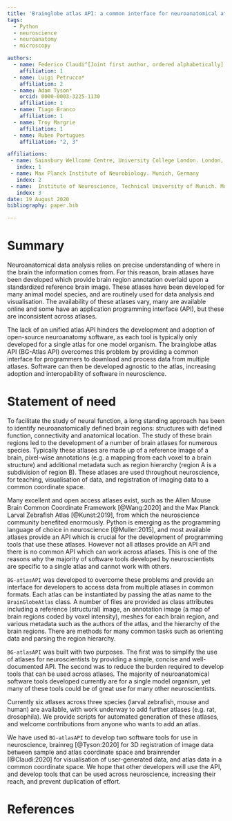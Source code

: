 ```yaml
---
title: 'Brainglobe atlas API: a common interface for neuroanatomical atlases'
tags:
  - Python
  - neuroscience
  - neuroanatomy
  - microscopy

authors:
  - name: Federico Claudi^[Joint first author, ordered alphabetically]
    affiliation: 1
  - name: Luigi Petrucco*
    affiliation: 2
  - name: Adam Tyson*
    orcid: 0000-0003-3225-1130
    affiliation: 1
  - name: Tiago Branco
    affiliation: 1
  - name: Troy Margrie
    affiliation: 1
  - name: Ruben Portugues
    affiliation: "2, 3"

affiliations:
 - name: Sainsbury Wellcome Centre, University College London. London, U.K.
   index: 1
 - name: Max Planck Institute of Neurobiology. Munich, Germany
   index: 2
 - name:  Institute of Neuroscience, Technical University of Munich. Munich, Germany
   index: 3
date: 19 August 2020
bibliography: paper.bib

---
```


# Summary
Neuroanatomical data analysis relies on precise understanding of where in the brain the information comes from. For this reason, brain atlases have been developed which provide brain region annotation overlaid upon a standardized reference brain image. These atlases have been developed for many animal model species, and are routinely used for data analysis and visualisation. The availability of these atlases vary, many are available online and some have an application programming interface (API), but these are inconsistent across atlases. 

The lack of an unified atlas API hinders the development and adoption of open-source neuroanatomy software, as each tool is typically only developed for a single atlas for one model organism. The brainglobe atlas API (BG-Atlas API) overcomes this problem by providing a common interface for programmers to download and process data from multiple atlases. Software can then be developed agnostic to the atlas, increasing adoption and interopability of software in neuroscience. 

# Statement of need 
To facilitate the study of neural function, a long standing approach has been to identify neuroanatomically defined brain regions: structures with defined function, connectivity and anatomical location. The study of these brain regions led to the development of a number of brain atlases for numerous species. Typically these atlases are made up of a reference image of a brain, pixel-wise annotations (e.g. a mapping from each voxel to a brain structure) and additional metadata such as region hierarchy (region A is a subdivision of region B). These atlases are used throughout neuroscience, for teaching, visualisation of data, and registration of imaging data to a common coordinate space.

Many excellent and open access atlases exist, such as the Allen Mouse Brain Common Coordinate Framework [@Wang:2020] and the Max Planck Larval Zebrafish Atlas [@Kunst:2019], from which
the neuroscience community benefited enormously. Python is emerging as the programming language of choice in neuroscience [@Muller:2015], and most available atlases provide an API
which is crucial for the development of programming tools that use these atlases. 
However not all atlases provide an API and there is no common API which can work across atlases.
This is one of the reasons why the majority of software tools developed by neuroscientists are
specific to a single atlas and cannot work with others.

`BG-atlasAPI` was developed to overcome these problems and provide an interface for developers to access data from multiple atlases in common formats. Each atlas can be instantiated by passing the atlas name to the `BrainGlobeAtlas` class. A number of files are provided as class attributes including a reference (structural) image, an annotation image (a map of brain regions coded by voxel intensity), meshes for each brain region, and various metadata such as the authors of the atlas, and the hierarchy of the brain regions. There are methods for many common tasks such as orienting data and parsing the region hierarchy.

`BG-atlasAPI` was built with two purposes. The first was to simplify the use of atlases for neuroscientists by providing a simple, concise and well-documented API. The second was to reduce the burden required to develop tools that can be used across atlases. The majority of neuroanatomical software tools developed currently are for a single model organism, yet many of these tools could be of great use for many other neuroscientists. 

Currently six atlases across three species (larval zebrafish, mouse and human) are available, with work underway to add further atlases (e.g. rat, drosophila). We provide scripts for automated generation of these atlases, and welcome contributions from anyone who wants to add an atlas. 

We have used `BG-atlasAPI` to develop two software tools for use in neuroscience, brainreg [@Tyson:2020] for 3D registration of image data between sample and atlas coordinate space and brainrender [@Claudi:2020] for visualisation of user-generated data, and atlas data in a common coordinate space. We hope that other developers will use the API, and develop tools that can be used across neuroscience, increasing their reach, and prevent duplication of effort.

# References